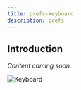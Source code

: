 ```yaml
---
title: prefs-keyboard
description: prefs
---
```


## Introduction

*Content coming soon.*

![Keyboard](../../../img/pref-keyboard.png)
